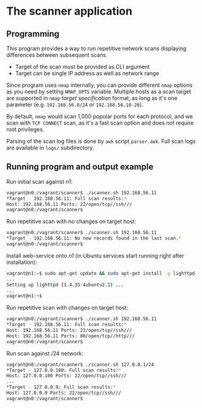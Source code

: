 # The scanner application

## Programming

This program provides a way to run repetitive network scans displaying
differences between subsequent scans.

* Target of the scan must be provided as CLI argument
* Target can be single IP address as well as network range

Since program uses `nmap` internally, you can provide different `nmap` options
as you need by setting `NMAP_OPTS` variable. Multiple hosts as a scan target are
supported in `nmap` *target specification* format, as long as it's one parameter
(e.g. `192.168.56.0/24` or `192.168.56.10-20`).

By default, `nmap` would scan 1,000 popular ports for each protocol, and we scan
with `TCP CONNECT` scan, as it's a fast scan option and does not require root
privileges.

Parsing of the scan log files is done by `awk` script `parser.awk`. Full scan
logs are available in `logs/` subdirectory.

## Running program and output example

Run initial scan against *n1*:

```bash
vagrant@n0:/vagrant/scanner$ ./scanner.sh 192.168.56.11
*Target - 192.168.56.11: Full scan results:*
Host: 192.168.56.11 Ports: 22/open/tcp//ssh///
vagrant@n0:/vagrant/scanner$
```

Run repetitive scan with no changes on target host:

```bash
vagrant@n0:/vagrant/scanner$ ./scanner.sh 192.168.56.11
*Target - 192.168.56.11: No new records found in the last scan.*
vagrant@n0:/vagrant/scanner$
```

Install web-service onto *n1* (in Ubuntu services start running right after
installation):

```bash
vagrant@n1:~$ sudo apt-get update && sudo apt-get install -y lighttpd
...
Setting up lighttpd (1.4.35-4ubuntu2.1) ...
...
vagrant@n1:~$
```

Run repetitive scan with changes on target host:

```bash
vagrant@n0:/vagrant/scanner$ ./scanner.sh 192.168.56.11
*Target - 192.168.56.11: Full scan results:*
Host: 192.168.56.11 Ports: 22/open/tcp//ssh///
Host: 192.168.56.11 Ports: 80/open/tcp//http///
vagrant@n0:/vagrant/scanner$
```

Run scan against /24 network:

```bash
vagrant@n0:/vagrant/scanner$ ./scanner.sh 127.0.0.1/24
*Target - 127.0.0.100: Full scan results:*
Host: 127.0.0.100 Ports: 22/open/tcp//ssh///
...
*Target - 127.0.0.9: Full scan results:*
Host: 127.0.0.9 Ports: 22/open/tcp//ssh///
vagrant@n0:/vagrant/scanner$
```
